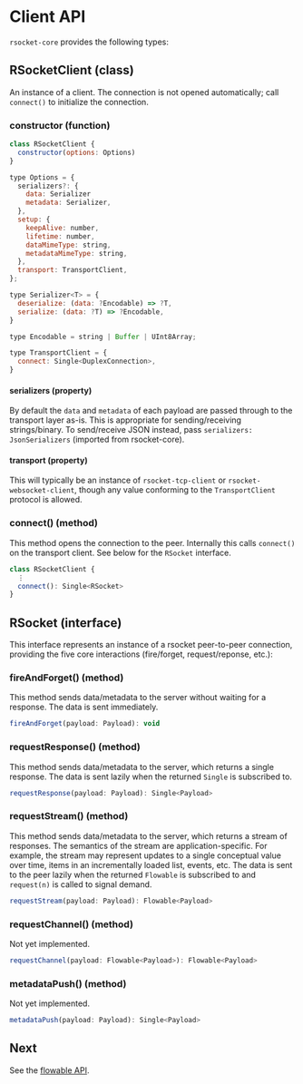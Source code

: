 # Client API

`rsocket-core` provides the following types:

## RSocketClient (class)

An instance of a client. The connection is not opened automatically; call
`connect()` to initialize the connection.


### constructor (function)

```javascript
class RSocketClient {
  constructor(options: Options)
}

type Options = {
  serializers?: {
    data: Serializer
    metadata: Serializer,
  },
  setup: {
    keepAlive: number,
    lifetime: number,
    dataMimeType: string,
    metadataMimeType: string,
  },
  transport: TransportClient,
};

type Serializer<T> = {
  deserialize: (data: ?Encodable) => ?T,
  serialize: (data: ?T) => ?Encodable,
}

type Encodable = string | Buffer | UInt8Array;

type TransportClient = {
  connect: Single<DuplexConnection>,
}
```

#### serializers (property)

By default the `data` and `metadata` of each payload are passed through to the
transport layer as-is. This is appropriate for sending/receiving strings/binary.
To send/receive JSON instead, pass `serializers: JsonSerializers` (imported from
rsocket-core).

#### transport (property)

This will typically be an instance of `rsocket-tcp-client` or
`rsocket-websocket-client`, though any value conforming to the `TransportClient`
protocol is allowed.

### connect() (method)

This method opens the connection to the peer. Internally this calls `connect()` on the
transport client. See below for the `RSocket` interface.

```javascript
class RSocketClient {
  ⋮
  connect(): Single<RSocket>
}
```

## RSocket (interface)

This interface represents an instance of a rsocket peer-to-peer connection, providing the five
core interactions (fire/forget, request/reponse, etc.):

### fireAndForget() (method)

This method sends data/metadata to the server without waiting for a response. The data is
sent immediately.

```javascript
fireAndForget(payload: Payload): void
```

### requestResponse() (method)

This method sends data/metadata to the server, which returns a single response. The data is
sent lazily when the returned `Single` is subscribed to.

```javascript
requestResponse(payload: Payload): Single<Payload>
```

### requestStream() (method)

This method sends data/metadata to the server, which returns a stream of responses. The semantics
of the stream are application-specific. For example, the stream may represent
updates to a single conceptual value over time, items in an incrementally loaded
list, events, etc. The data is sent to the peer lazily when the returned
`Flowable` is subscribed to and `request(n)` is called to signal demand.

```javascript
requestStream(payload: Payload): Flowable<Payload>
```

### requestChannel() (method)

Not yet implemented.

```javascript
requestChannel(payload: Flowable<Payload>): Flowable<Payload>
```

### metadataPush() (method)

Not yet implemented.

```javascript
metadataPush(payload: Payload): Single<Payload>
```

## Next

See the [flowable API](./03-flowable-api.md).
